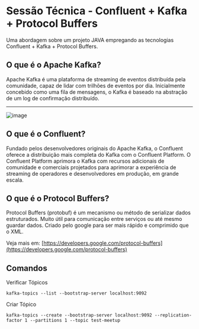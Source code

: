 # Sessão Técnica - Confluent + Kafka + Protocol Buffers

Uma abordagem sobre um projeto JAVA empregando as tecnologias Confluent + Kafka + Protocol Buffers.

## O que é o Apache Kafka?

Apache Kafka é uma plataforma de streaming de eventos distribuída pela comunidade, capaz de lidar com trilhões de eventos por dia. Inicialmente concebido como uma fila de mensagens, o Kafka é baseado na abstração de um log de confirmação distribuído.

---

![image](https://images.ctfassets.net/8vofjvai1hpv/44dWd6zER4khIrMsHfYUW8/da88fd9313b7b4c9750f564c7374ce0d/where_apache_fits_in.png)
## O que é o Confluent?

Fundado pelos desenvolvedores originais do Apache Kafka, o Confluent oferece a distribuição mais completa do Kafka com o Confluent Platform. O Confluent Platform aprimora o Kafka com recursos adicionais de comunidade e comerciais projetados para aprimorar a experiência de streaming de operadores e desenvolvedores em produção, em grande escala.

## O que é o Protocol Buffers?

Protocol Buffers (protobuf) é um mecanismo ou método de serializar dados estruturados. Muito útil para comunicação entre serviços ou até mesmo guardar dados. Criado pelo google para ser mais rápido e comprimido que o XML.

Veja mais em: [https://developers.google.com/protocol-buffers](https://developers.google.com/protocol-buffers)



## Comandos

Verificar Tópicos

```shell
kafka-topics --list --bootstrap-server localhost:9092
```

Criar Tópico

```shell
kafka-topics --create --bootstrap-server localhost:9092 --replication-factor 1 --partitions 1 --topic test-meetup
```
